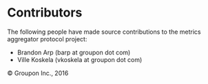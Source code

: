 Contributors
============

The following people have made source contributions to the metrics aggregator protocol project:

* Brandon Arp (barp at groupon dot com)
* Ville Koskela (vkoskela at groupon dot com)

&copy; Groupon Inc., 2016
